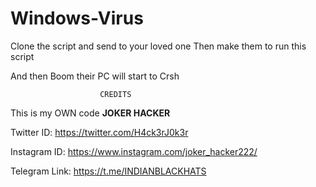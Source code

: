 # Windows-Virus

Clone the script and send to your loved one 
Then make them to run this script

And then Boom their PC will start to Crsh

                        CREDITS

This is my OWN code **JOKER HACKER**

Twitter ID: https://twitter.com/H4ck3rJ0k3r

Instagram ID: https://www.instagram.com/joker_hacker222/

Telegram Link: https://t.me/INDIANBLACKHATS
